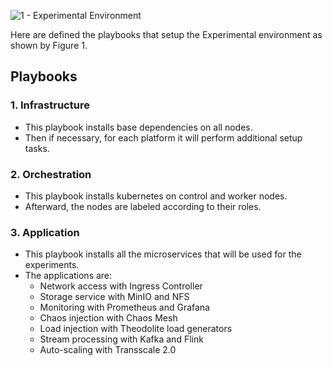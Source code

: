 ![1 - Experimental Environment](../info/images/cluster_stack_paper_slim.png)

Here are defined the playbooks that setup the Experimental environment as shown by Figure 1.

## Playbooks

### 1. Infrastructure

- This playbook installs base dependencies on all nodes.
- Then if necessary, for each platform it will perform additional setup tasks.

### 2. Orchestration
- This playbook installs kubernetes on control and worker nodes.
- Afterward, the nodes are labeled according to their roles.

### 3. Application
- This playbook installs all the microservices that will be used for the experiments.
- The applications are:
    - Network access with Ingress Controller
    - Storage service with MinIO and NFS
    - Monitoring with Prometheus and Grafana
    - Chaos injection with Chaos Mesh
    - Load injection with Theodolite load generators
    - Stream processing with Kafka and Flink
    - Auto-scaling with Transscale 2.0
